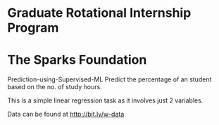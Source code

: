 # Graduate Rotational Internship Program
# The Sparks Foundation
Prediction-using-Supervised-ML 
Predict the percentage of an student based on the no. of study hours. 

This is a simple linear regression task as it involves just 2 variables.

Data can be found at http://bit.ly/w-data
